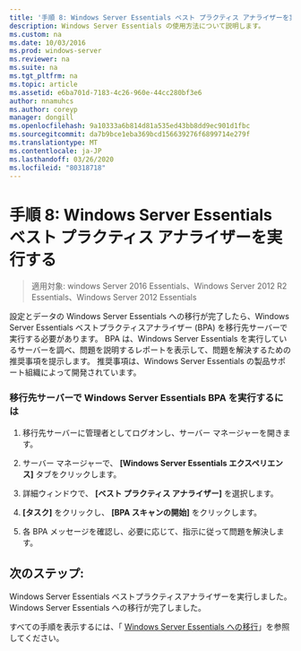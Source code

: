 ```yaml
---
title: '手順 8: Windows Server Essentials ベスト プラクティス アナライザーを実行する'
description: Windows Server Essentials の使用方法について説明します。
ms.custom: na
ms.date: 10/03/2016
ms.prod: windows-server
ms.reviewer: na
ms.suite: na
ms.tgt_pltfrm: na
ms.topic: article
ms.assetid: e6ba701d-7183-4c26-960e-44cc280bf3e6
author: nnamuhcs
ms.author: coreyp
manager: dongill
ms.openlocfilehash: 9a10333a6b814d81a535ed43bb8dd9ec901d1fbc
ms.sourcegitcommit: da7b9bce1eba369bcd156639276f6899714e279f
ms.translationtype: MT
ms.contentlocale: ja-JP
ms.lasthandoff: 03/26/2020
ms.locfileid: "80318718"
---
```

# <a name="step-8-run-the-windows-server-essentials-best-practices-analyzer"></a>手順 8: Windows Server Essentials ベスト プラクティス アナライザーを実行する

>適用対象: windows Server 2016 Essentials、Windows Server 2012 R2 Essentials、Windows Server 2012 Essentials

設定とデータの Windows Server Essentials への移行が完了したら、Windows Server Essentials ベストプラクティスアナライザー (BPA) を移行先サーバーで実行する必要があります。 BPA は、Windows Server Essentials を実行しているサーバーを調べ、問題を説明するレポートを表示して、問題を解決するための推奨事項を提示します。 推奨事項は、Windows Server Essentials の製品サポート組織によって開発されています。  
  
### <a name="to-run-the--windows-server-essentials-bpa-on-the-destination-server"></a>移行先サーバーで Windows Server Essentials BPA を実行するには  
  
1.  移行先サーバーに管理者としてログオンし、サーバー マネージャーを開きます。  
  
2.  サーバー マネージャーで、 **[Windows Server Essentials エクスペリエンス]** タブをクリックします。  
  
3.  詳細ウィンドウで、 **[ベスト プラクティス アナライザー]** を選択します。  
  
4.  **[タスク]** をクリックし、 **[BPA スキャンの開始]** をクリックします。  
  
5.  各 BPA メッセージを確認し、必要に応じて、指示に従って問題を解決します。  
  
## <a name="next-steps"></a>次のステップ:  
 Windows Server Essentials ベストプラクティスアナライザーを実行しました。 Windows Server Essentials への移行が完了しました。  
  

すべての手順を表示するには、「 [Windows Server Essentials への移行](Migrate-from-Previous-Versions-to-Windows-Server-Essentials-or-Windows-Server-Essentials-Experience.md)」を参照してください。


